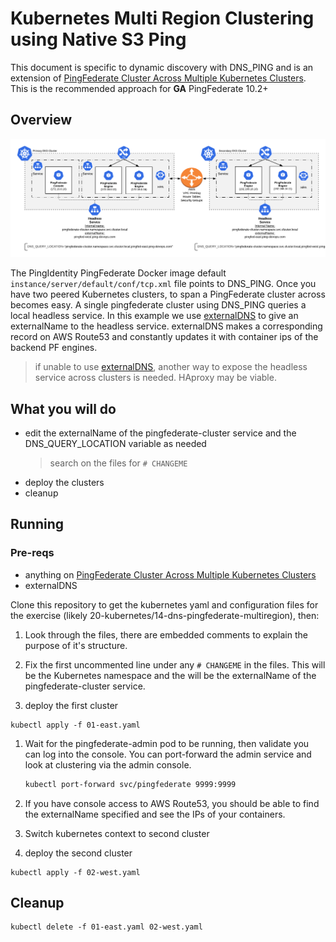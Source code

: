 # Kubernetes Multi Region Clustering using Native S3 Ping

This document is specific to dynamic discovery with DNS_PING and is an extension of [PingFederate Cluster Across Multiple Kubernetes Clusters](./deployK8sPFclusters.md). This is the recommended approach for **GA** PingFederate 10.2+

## Overview

![PingFederate DNS PING MultiRegion Deployment Diagram](../images/pf_dns_ping_overview_diagram.png)

The PingIdentity PingFederate Docker image default `instance/server/default/conf/tcp.xml` file points to DNS_PING. Once you have two peered Kubernetes clusters, to span a PingFederate cluster across becomes easy. A single pingfederate cluster using DNS_PING queries a local headless service. In this example we use [externalDNS](https://github.com/kubernetes-sigs/external-dns) to give an externalName to the headless service. externalDNS makes a corresponding record on AWS Route53 and constantly updates it with container ips of the backend PF engines.

> if unable to use [externalDNS](https://github.com/kubernetes-sigs/external-dns), another way to expose the headless service across clusters is needed. HAproxy may be viable.


## What you will do

- edit the externalName of the pingfederate-cluster service and the DNS_QUERY_LOCATION variable as needed
  > search on the files for `# CHANGEME`
- deploy the clusters
- cleanup

## Running

### Pre-reqs

- anything on [PingFederate Cluster Across Multiple Kubernetes Clusters](./deployK8sPFclusters.md)
- externalDNS

Clone this repository to get the kubernetes yaml and configuration files for the exercise (likely 20-kubernetes/14-dns-pingfederate-multiregion), then:

1. Look through the files, there are embedded comments to explain the purpose of it's structure.

1. Fix the first uncommented line under any `# CHANGEME` in the files. This will be the Kubernetes namespace and the will be the externalName of the pingfederate-cluster service.

1. deploy the first cluster
  ```
  kubectl apply -f 01-east.yaml
  ```

1. Wait for the pingfederate-admin pod to be running, then validate you can log into the console. You can port-forward the admin service and look at clustering via the admin console.

   ```bash
   kubectl port-forward svc/pingfederate 9999:9999
   ```

1. If you have console access to AWS Route53, you should be able to find the externalName specified and see the IPs of your containers.

1. Switch kubernetes context to second cluster

1. deploy the second cluster
  ```
  kubectl apply -f 02-west.yaml
  ```

## Cleanup

```
kubectl delete -f 01-east.yaml 02-west.yaml
```